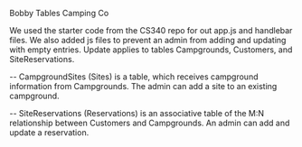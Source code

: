 Bobby Tables Camping Co

We used the starter code from the CS340 repo for out app.js and handlebar files. 
We also added js files to prevent an admin from adding and updating with empty entries. 
Update applies to tables Campgrounds, Customers, and SiteReservations. 

-- CampgroundSites (Sites) is a table, which receives campground information from
Campgrounds. The admin can add a site to an existing campground. 

-- SiteReservations (Reservations) is an associative table of the M:N relationship
between Customers and Campgrounds. An admin can add and update a reservation. 
